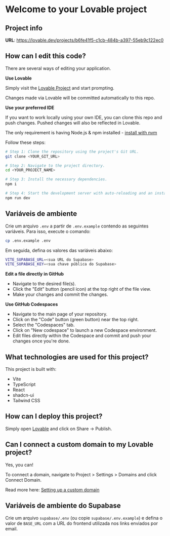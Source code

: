 # Welcome to your Lovable project

## Project info

**URL**: https://lovable.dev/projects/b6fe41f5-c1cb-484b-a397-55eb9c122ec0

## How can I edit this code?

There are several ways of editing your application.

**Use Lovable**

Simply visit the [Lovable Project](https://lovable.dev/projects/b6fe41f5-c1cb-484b-a397-55eb9c122ec0) and start prompting.

Changes made via Lovable will be committed automatically to this repo.

**Use your preferred IDE**

If you want to work locally using your own IDE, you can clone this repo and push changes. Pushed changes will also be reflected in Lovable.

The only requirement is having Node.js & npm installed - [install with nvm](https://github.com/nvm-sh/nvm#installing-and-updating)

Follow these steps:

```sh
# Step 1: Clone the repository using the project's Git URL.
git clone <YOUR_GIT_URL>

# Step 2: Navigate to the project directory.
cd <YOUR_PROJECT_NAME>

# Step 3: Install the necessary dependencies.
npm i

# Step 4: Start the development server with auto-reloading and an instant preview.
npm run dev
```

## Variáveis de ambiente

Crie um arquivo `.env` a partir de `.env.example` contendo as seguintes variáveis. Para isso, execute o comando:

```sh
cp .env.example .env
```
Em seguida, defina os valores das variáveis abaixo:

```sh
VITE_SUPABASE_URL=<sua URL do Supabase>
VITE_SUPABASE_KEY=<sua chave pública do Supabase>
```

**Edit a file directly in GitHub**

- Navigate to the desired file(s).
- Click the "Edit" button (pencil icon) at the top right of the file view.
- Make your changes and commit the changes.

**Use GitHub Codespaces**

- Navigate to the main page of your repository.
- Click on the "Code" button (green button) near the top right.
- Select the "Codespaces" tab.
- Click on "New codespace" to launch a new Codespace environment.
- Edit files directly within the Codespace and commit and push your changes once you're done.

## What technologies are used for this project?

This project is built with:

- Vite
- TypeScript
- React
- shadcn-ui
- Tailwind CSS

## How can I deploy this project?

Simply open [Lovable](https://lovable.dev/projects/b6fe41f5-c1cb-484b-a397-55eb9c122ec0) and click on Share -> Publish.

## Can I connect a custom domain to my Lovable project?

Yes, you can!

To connect a domain, navigate to Project > Settings > Domains and click Connect Domain.

Read more here: [Setting up a custom domain](https://docs.lovable.dev/tips-tricks/custom-domain#step-by-step-guide)

## Variáveis de ambiente do Supabase

Crie um arquivo `supabase/.env` (ou copie `supabase/.env.example`) e defina o valor de `BASE_URL` com a URL do frontend utilizada nos links enviados por email.
